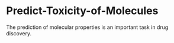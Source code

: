 # Predict-Toxicity-of-Molecules
The prediction of molecular properties is an important task in drug discovery. 
